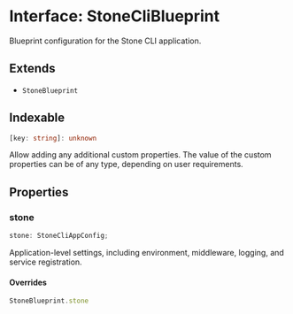 # Interface: StoneCliBlueprint

Blueprint configuration for the Stone CLI application.

## Extends

- `StoneBlueprint`

## Indexable

```ts
[key: string]: unknown
```

Allow adding any additional custom properties.
The value of the custom properties can be of any type, depending on user requirements.

## Properties

### stone

```ts
stone: StoneCliAppConfig;
```

Application-level settings, including environment, middleware, logging, and service registration.

#### Overrides

```ts
StoneBlueprint.stone
```
